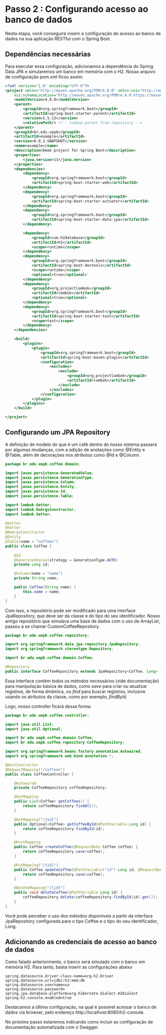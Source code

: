 # Passo 2 : Configurando acesso ao banco de dados

Nesta etapa, você conseguirá inserir a configuração de acesso ao banco de dados na sua aplicação RESTful com o Spring Boot. 

## Dependências necessárias

Para executar essa configuração, adicionamos a dependência do Spring Data JPA e simularemos um banco em memória com o H2. Nosso arquivo de configuração pom.xml ficou assim:

```xml
<?xml version="1.0" encoding="UTF-8"?>
<project xmlns="http://maven.apache.org/POM/4.0.0" xmlns:xsi="http://www.w3.org/2001/XMLSchema-instance"
	xsi:schemaLocation="http://maven.apache.org/POM/4.0.0 https://maven.apache.org/xsd/maven-4.0.0.xsd">
	<modelVersion>4.0.0</modelVersion>
	<parent>
		<groupId>org.springframework.boot</groupId>
		<artifactId>spring-boot-starter-parent</artifactId>
		<version>2.5.13</version>
		<relativePath/> <!-- lookup parent from repository -->
	</parent>
	<groupId>br.edu.uepb</groupId>
	<artifactId>example</artifactId>
	<version>0.0.1-SNAPSHOT</version>
	<name>example</name>
	<description>Demo project for Spring Boot</description>
	<properties>
		<java.version>11</java.version>
	</properties>
	<dependencies>
		<dependency>
			<groupId>org.springframework.boot</groupId>
			<artifactId>spring-boot-starter-web</artifactId>
		</dependency>
		<dependency>
			<groupId>org.springframework.boot</groupId>
			<artifactId>spring-boot-starter-actuator</artifactId>
		</dependency>
		<dependency>
			<groupId>org.springframework.boot</groupId>
			<artifactId>spring-boot-starter-data-jpa</artifactId>
		</dependency>

		<dependency>
			<groupId>com.h2database</groupId>
			<artifactId>h2</artifactId>
			<scope>runtime</scope>
		</dependency>
		<dependency>
			<groupId>org.springframework.boot</groupId>
			<artifactId>spring-boot-devtools</artifactId>
			<scope>runtime</scope>
			<optional>true</optional>
		</dependency>
		<dependency>
			<groupId>org.projectlombok</groupId>
			<artifactId>lombok</artifactId>
			<optional>true</optional>
		</dependency>
		<dependency>
			<groupId>org.springframework.boot</groupId>
			<artifactId>spring-boot-starter-test</artifactId>
			<scope>test</scope>
		</dependency>
	</dependencies>

	<build>
		<plugins>
			<plugin>
				<groupId>org.springframework.boot</groupId>
				<artifactId>spring-boot-maven-plugin</artifactId>
				<configuration>
					<excludes>
						<exclude>
							<groupId>org.projectlombok</groupId>
							<artifactId>lombok</artifactId>
						</exclude>
					</excludes>
				</configuration>
			</plugin>
		</plugins>
	</build>

</project>
```

## Configurando um JPA Repository

A definição de modelo do que é um café dentro do nosso sistema passará por algumas mudanças, com a adição de anotações como @Entity e @Table, além de decorações nos atributos como @Id e @Column. 

```java
package br.edu.uepb.coffee.domain;

import javax.persistence.GeneratedValue;
import javax.persistence.GenerationType;
import javax.persistence.Column;
import javax.persistence.Entity;
import javax.persistence.Id;
import javax.persistence.Table;

import lombok.Getter;
import lombok.NoArgsConstructor;
import lombok.Setter;

@Getter
@Setter
@NoArgsConstructor
@Entity
@Table(name = "coffees")
public class Coffee {
    
    @Id
    @GeneratedValue(strategy = GenerationType.AUTO)
    private Long id;

    @Column(name = "name")
    private String name;

    public Coffee(String name) {
        this.name = name;
    }
}
```

Com isso, o repositório pode ser modificado para uma interface JpaRepository, que deve ser da classe e do tipo do seu identificador. Nosso antigo repositório que simulava uma base de dados com o uso de ArrayList, passou a se chamar CustomCoffeeRepository.

```java
package br.edu.uepb.coffee.repository;

import org.springframework.data.jpa.repository.JpaRepository;
import org.springframework.stereotype.Repository;

import br.edu.uepb.coffee.domain.Coffee;

@Repository
public interface CoffeeRepository extends JpaRepository<Coffee, Long> {}
```

Essa interface contém todos os métodos necessários (vide documentação) para manipulação básica de dados, como *save* para criar ou atualizar registros, de forma dinâmica, ou *find* para buscar registros, inclusive usando os atributos da classe, como por exemplo, *findById*.

Logo, nosso controller ficará dessa forma:

```java
package br.edu.uepb.coffee.controller;

import java.util.List;
import java.util.Optional;

import br.edu.uepb.coffee.domain.Coffee;
import br.edu.uepb.coffee.repository.CoffeeRepository;

import org.springframework.beans.factory.annotation.Autowired;
import org.springframework.web.bind.annotation.*;

@RestController
@RequestMapping("/coffees")
public class CoffeeController {

    @Autowired
    private CoffeeRepository coffeeRepository;

    @GetMapping
    public List<Coffee> getCoffees() {
        return coffeeRepository.findAll();
    }

    @GetMapping("/{id}")
    public Optional<Coffee> getCoffeeById(@PathVariable Long id) {
        return coffeeRepository.findById(id);
    }

    @PostMapping
    public Coffee createCoffee(@RequestBody Coffee coffee) {
        return coffeeRepository.save(coffee);
    }

    @PutMapping("/{id}")
    public Coffee updateCoffee(@PathVariable("id") Long id, @RequestBody Coffee coffee) {
        return coffeeRepository.save(coffee);
    }

    @DeleteMapping("/{id}")
    public void deleteCoffee(@PathVariable Long id) {
        coffeeRepository.delete(coffeeRepository.findById(id).get());
    }
}
```

Você pode perceber o uso dos métodos disponíveis a partir da interface JpaRepository configurada para o tipo Coffee e o tipo do seu identificador, Long.

## Adicionando as credenciais de acesso ao banco de dados

Como falado anteriormente, o banco será simulado com o banco em memória H2. Para tanto, basta inserir as configurações abaixo

```properties
spring.datasource.driver-class-name=org.h2.Driver
spring.datasource.url=jdbc:h2:mem:db
spring.datasource.username=sa
spring.datasource.password=
spring.jpa.database-platform=org.hibernate.dialect.H2Dialect
spring.h2.console.enabled=true
```

Destacamos a última configuração, na qual é possível acessar o banco de dados via browser, pelo endereço http://localhost:8080/h2-console.

No próximo passo estaremos indicando como incluir as configuração de documentação automatizada com o Swagger.
